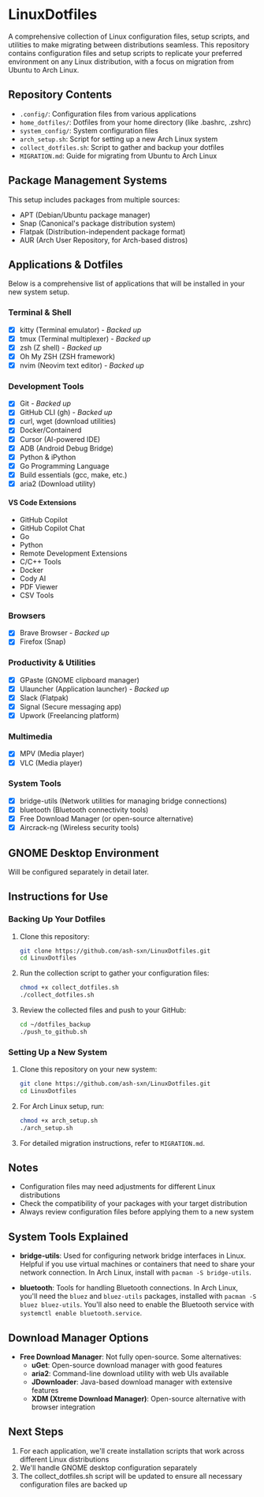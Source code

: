 # LinuxDotfiles

A comprehensive collection of Linux configuration files, setup scripts, and utilities to make migrating between distributions seamless. This repository contains configuration files and setup scripts to replicate your preferred environment on any Linux distribution, with a focus on migration from Ubuntu to Arch Linux.

## Repository Contents

* `.config/`: Configuration files from various applications
* `home_dotfiles/`: Dotfiles from your home directory (like .bashrc, .zshrc)
* `system_config/`: System configuration files
* `arch_setup.sh`: Script for setting up a new Arch Linux system
* `collect_dotfiles.sh`: Script to gather and backup your dotfiles
* `MIGRATION.md`: Guide for migrating from Ubuntu to Arch Linux

## Package Management Systems

This setup includes packages from multiple sources:
- APT (Debian/Ubuntu package manager)
- Snap (Canonical's package distribution system)
- Flatpak (Distribution-independent package format)
- AUR (Arch User Repository, for Arch-based distros)

## Applications & Dotfiles

Below is a comprehensive list of applications that will be installed in your new system setup.

### Terminal & Shell

- [x] kitty (Terminal emulator) - *Backed up*
- [x] tmux (Terminal multiplexer) - *Backed up*
- [x] zsh (Z shell) - *Backed up*
- [x] Oh My ZSH (ZSH framework)
- [x] nvim (Neovim text editor) - *Backed up*

### Development Tools

- [x] Git - *Backed up*
- [x] GitHub CLI (gh) - *Backed up*
- [x] curl, wget (download utilities)
- [x] Docker/Containerd
- [x] Cursor (AI-powered IDE)
- [x] ADB (Android Debug Bridge)
- [x] Python & iPython
- [x] Go Programming Language
- [x] Build essentials (gcc, make, etc.)
- [x] aria2 (Download utility)

#### VS Code Extensions
- GitHub Copilot
- GitHub Copilot Chat
- Go
- Python
- Remote Development Extensions
- C/C++ Tools
- Docker
- Cody AI
- PDF Viewer
- CSV Tools

### Browsers

- [x] Brave Browser - *Backed up*
- [x] Firefox (Snap)

### Productivity & Utilities

- [x] GPaste (GNOME clipboard manager)
- [x] Ulauncher (Application launcher) - *Backed up*
- [x] Slack (Flatpak)
- [x] Signal (Secure messaging app)
- [x] Upwork (Freelancing platform)

### Multimedia

- [x] MPV (Media player)
- [x] VLC (Media player)

### System Tools

- [x] bridge-utils (Network utilities for managing bridge connections)
- [x] bluetooth (Bluetooth connectivity tools)
- [x] Free Download Manager (or open-source alternative)
- [x] Aircrack-ng (Wireless security tools)

## GNOME Desktop Environment

Will be configured separately in detail later.

## Instructions for Use

### Backing Up Your Dotfiles

1. Clone this repository:
   ```bash
   git clone https://github.com/ash-sxn/LinuxDotfiles.git
   cd LinuxDotfiles
   ```

2. Run the collection script to gather your configuration files:
   ```bash
   chmod +x collect_dotfiles.sh
   ./collect_dotfiles.sh
   ```

3. Review the collected files and push to your GitHub:
   ```bash
   cd ~/dotfiles_backup
   ./push_to_github.sh
   ```

### Setting Up a New System

1. Clone this repository on your new system:
   ```bash
   git clone https://github.com/ash-sxn/LinuxDotfiles.git
   cd LinuxDotfiles
   ```

2. For Arch Linux setup, run:
   ```bash
   chmod +x arch_setup.sh
   ./arch_setup.sh
   ```

3. For detailed migration instructions, refer to `MIGRATION.md`.

## Notes

- Configuration files may need adjustments for different Linux distributions
- Check the compatibility of your packages with your target distribution
- Always review configuration files before applying them to a new system

## System Tools Explained

- **bridge-utils**: Used for configuring network bridge interfaces in Linux. Helpful if you use virtual machines or containers that need to share your network connection. In Arch Linux, install with `pacman -S bridge-utils`.

- **bluetooth**: Tools for handling Bluetooth connections. In Arch Linux, you'll need the `bluez` and `bluez-utils` packages, installed with `pacman -S bluez bluez-utils`. You'll also need to enable the Bluetooth service with `systemctl enable bluetooth.service`.

## Download Manager Options

- **Free Download Manager**: Not fully open-source. Some alternatives:
  - **uGet**: Open-source download manager with good features
  - **aria2**: Command-line download utility with web UIs available
  - **JDownloader**: Java-based download manager with extensive features
  - **XDM (Xtreme Download Manager)**: Open-source alternative with browser integration

## Next Steps

1. For each application, we'll create installation scripts that work across different Linux distributions
2. We'll handle GNOME desktop configuration separately
3. The collect_dotfiles.sh script will be updated to ensure all necessary configuration files are backed up
